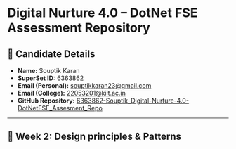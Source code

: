 # Digital Nurture 4.0 – DotNet FSE Assessment Repository

## 👤 Candidate Details

- **Name:** Souptik Karan  
- **SuperSet ID:** 6363862  
- **Email (Personal):** souptikkaran23@gmail.com  
- **Email (College):** 22053201@kiit.ac.in  
- **GitHub Repository:** [6363862-Souptik_Digital-Nurture-4.0-DotNetFSE_Assesment_Repo](https://github.com/souptik23/6363862-Souptik_Digital-Nurture-4.0-DotNetFSE_Assesment_Repo.git)

---
## 📅 Week 2: Design principles & Patterns
